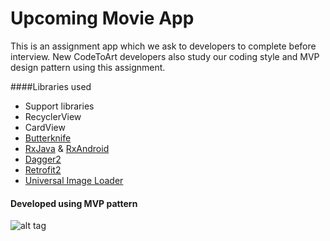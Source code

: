 # Upcoming Movie App
This is an assignment app which we ask to developers to complete before interview. New CodeToArt developers also study our coding style and MVP design pattern using this assignment.

####Libraries used
<ul><li>Support libraries</li>
<li>RecyclerView</li>
<li>CardView</li>
<li><a href="https://github.com/JakeWharton/butterknife">Butterknife</a></li>
<li><a href="https://github.com/ReactiveX/RxJava">RxJava</a> & <a href="https://github.com/ReactiveX/RxAndroid">RxAndroid</a></li>
<li><a href="http://google.github.io/dagger">Dagger2</a></li>
<li><a href="https://github.com/square/retrofit">Retrofit2</a></li>
<li><a href="https://github.com/nostra13/Android-Universal-Image-Loader">Universal Image Loader</a></li>
</ul>

#### Developed using MVP pattern

![alt tag](https://cloud.githubusercontent.com/assets/1277242/18835136/41ceefd6-8417-11e6-882f-d8c4b6e24bd8.png)
